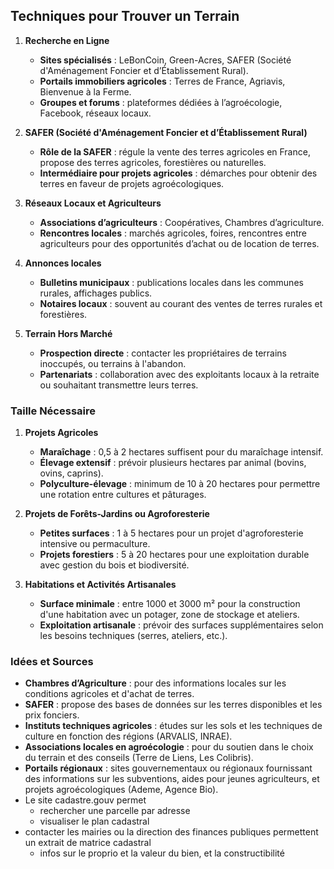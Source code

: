 
## Techniques pour Trouver un Terrain

1. **Recherche en Ligne**
   - **Sites spécialisés** : LeBonCoin, Green-Acres, SAFER (Société d'Aménagement Foncier et d’Établissement Rural).
   - **Portails immobiliers agricoles** : Terres de France, Agriavis, Bienvenue à la Ferme.
   - **Groupes et forums** : plateformes dédiées à l’agroécologie, Facebook, réseaux locaux.

2. **SAFER (Société d'Aménagement Foncier et d’Établissement Rural)**
   - **Rôle de la SAFER** : régule la vente des terres agricoles en France, propose des terres agricoles, forestières ou naturelles.
   - **Intermédiaire pour projets agricoles** : démarches pour obtenir des terres en faveur de projets agroécologiques.

3. **Réseaux Locaux et Agriculteurs**
   - **Associations d’agriculteurs** : Coopératives, Chambres d’agriculture.
   - **Rencontres locales** : marchés agricoles, foires, rencontres entre agriculteurs pour des opportunités d’achat ou de location de terres.

4. **Annonces locales**
   - **Bulletins municipaux** : publications locales dans les communes rurales, affichages publics.
   - **Notaires locaux** : souvent au courant des ventes de terres rurales et forestières.

5. **Terrain Hors Marché**
   - **Prospection directe** : contacter les propriétaires de terrains inoccupés, ou terrains à l'abandon.
   - **Partenariats** : collaboration avec des exploitants locaux à la retraite ou souhaitant transmettre leurs terres.

### Taille Nécessaire

1. **Projets Agricoles**
   - **Maraîchage** : 0,5 à 2 hectares suffisent pour du maraîchage intensif.
   - **Élevage extensif** : prévoir plusieurs hectares par animal (bovins, ovins, caprins).
   - **Polyculture-élevage** : minimum de 10 à 20 hectares pour permettre une rotation entre cultures et pâturages.

2. **Projets de Forêts-Jardins ou Agroforesterie**
   - **Petites surfaces** : 1 à 5 hectares pour un projet d'agroforesterie intensive ou permaculture.
   - **Projets forestiers** : 5 à 20 hectares pour une exploitation durable avec gestion du bois et biodiversité.

3. **Habitations et Activités Artisanales**
   - **Surface minimale** : entre 1000 et 3000 m² pour la construction d'une habitation avec un potager, zone de stockage et ateliers.
   - **Exploitation artisanale** : prévoir des surfaces supplémentaires selon les besoins techniques (serres, ateliers, etc.).

### Idées et Sources

- **Chambres d’Agriculture** : pour des informations locales sur les conditions agricoles et d'achat de terres.
- **SAFER** : propose des bases de données sur les terres disponibles et les prix fonciers.
- **Instituts techniques agricoles** : études sur les sols et les techniques de culture en fonction des régions (ARVALIS, INRAE).
- **Associations locales en agroécologie** : pour du soutien dans le choix du terrain et des conseils (Terre de Liens, Les Colibris).
- **Portails régionaux** : sites gouvernementaux ou régionaux fournissant des informations sur les subventions, aides pour jeunes agriculteurs, et projets agroécologiques (Ademe, Agence Bio).
- Le site cadastre.gouv permet
  - rechercher une parcelle par adresse
  - visualiser le plan cadastral
- contacter les mairies ou la direction des finances publiques permettent un extrait de matrice cadastral
  - infos sur le proprio et la valeur du bien, et la constructibilité



